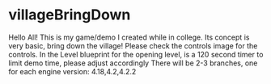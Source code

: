 # villageBringDown
Hello All!
This is my game/demo I created while in college. 
Its concept is very basic, bring down the village! 
Please check the controls image for the controls.
In the Level blueprint for the opening level, is a 120 second timer to limit demo time, please adjust accordingly
There will be 2-3 branches, one for each engine version:
4.18,4.2,4.2.2
